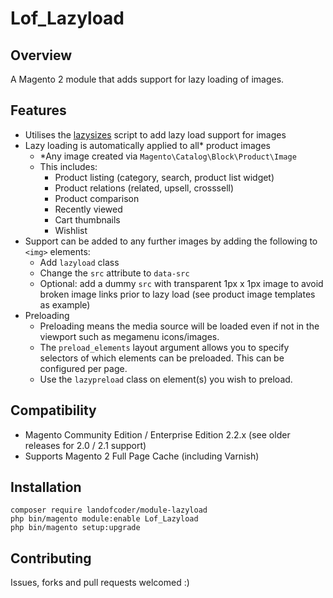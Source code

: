 # Lof_Lazyload

## Overview
A Magento 2 module that adds support for lazy loading of images.

## Features

* Utilises the [lazysizes](https://github.com/aFarkas/lazysizes) script to add lazy load support for images
* Lazy loading is automatically applied to all\* product images
    * \*Any image created via `Magento\Catalog\Block\Product\Image`
    * This includes:
        * Product listing (category, search, product list widget)
        * Product relations (related, upsell, crosssell)
        * Product comparison
        * Recently viewed
        * Cart thumbnails
        * Wishlist
* Support can be added to any further images by adding the following to `<img>` elements:
    * Add `lazyload` class
    * Change the `src` attribute to `data-src`
    * Optional: add a dummy `src` with transparent 1px x 1px image to avoid broken image links prior to lazy load (see product image templates as example)
* Preloading
    * Preloading means the media source will be loaded even if not in the viewport such as megamenu icons/images.
    * The `preload_elements` layout argument allows you to specify selectors of which elements can be preloaded. This can be configured per page.
    * Use the `lazypreload` class on element(s) you wish to preload.

## Compatibility

* Magento Community Edition / Enterprise Edition 2.2.x (see older releases for 2.0 / 2.1 support)
* Supports Magento 2 Full Page Cache (including Varnish)

## Installation

```
composer require landofcoder/module-lazyload
php bin/magento module:enable Lof_Lazyload
php bin/magento setup:upgrade
```

## Contributing
Issues, forks and pull requests welcomed :)
